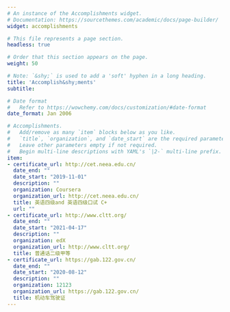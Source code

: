 ```yaml
---
# An instance of the Accomplishments widget.
# Documentation: https://sourcethemes.com/academic/docs/page-builder/
widget: accomplishments

# This file represents a page section.
headless: true

# Order that this section appears on the page.
weight: 50

# Note: `&shy;` is used to add a 'soft' hyphen in a long heading.
title: 'Accomplish&shy;ments'
subtitle:

# Date format
#   Refer to https://wowchemy.com/docs/customization/#date-format
date_format: Jan 2006

# Accomplishments.
#   Add/remove as many `item` blocks below as you like.
#   `title`, `organization`, and `date_start` are the required parameters.
#   Leave other parameters empty if not required.
#   Begin multi-line descriptions with YAML's `|2-` multi-line prefix.
item:
- certificate_url: http://cet.neea.edu.cn/
  date_end: ""
  date_start: "2019-11-01"
  description: ""
  organization: Coursera
  organization_url: http://cet.neea.edu.cn/
  title: 英语四级and 英语四级口试 C+
  url: ""
- certificate_url: http://www.cltt.org/
  date_end: ""
  date_start: "2021-04-17"
  description: ""
  organization: edX
  organization_url: http://www.cltt.org/
  title: 普通话二级甲等
- certificate_url: https://gab.122.gov.cn/
  date_end: ""
  date_start: "2020-08-12"
  description: ""
  organization: 12123
  organization_url: https://gab.122.gov.cn/
  title: 机动车驾驶证
---
```

